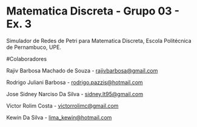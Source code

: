 # Matematica Discreta - Grupo 03 - Ex. 3
Simulador de Redes de Petri para Matematica Discreta, Escola Politécnica de Pernambuco, UPE.

#Colaboradores

Rajiv Barbosa Machado de Souza - <rajivbarbosa@gmail.com>

Rodrigo Juliani Barbosa - <rodrigo.pazzis@hotmail.com>

Jose Sidney Narciso Da Silva - <sidney.lt95@gmail.com>

Victor Rolim Costa - <victorrolimc@gmail.com>

Kewin Da Silva - <lima_kewin@hotmail.com>


